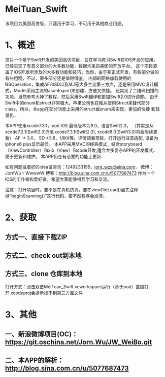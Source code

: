 # MeiTuan_Swift
该项目为美团高仿版，只适用于学习，不可用于其他商业用途。
# 1、概述
这只一个基于Swift开发的美团高仿项目，旨在学习练习Swift在iOS开发的应用，已经实现了有意义部分的大多数功能，数据均来自美团的开放平台。
这个项目涵盖了iOS开发所涉及的大多数功能和技巧，当然，由于非正式开发，有些部分做的有些粗糙，不过，很多部分还是值得借鉴。
内部的网络加载使用的NSOperation，集成AF和SD以及MJ等大多主流第三方库，还是采用MVC设计模式，Model采用主流的JsonExport来创建，方便又快捷。
还实现了二维码扫描的功能，当然参考大神了教程，然后采用Swift翻译和更加Swift2.0进行调整。
由于Swift中的enum和struct非常强大，苹果公司也在推从使用Struct来替代部分class，所以，本app在部分功能上采用的struct或enum来实现，更加的快捷
和轻量化。

本APP使用xcode7.3.1，pod iOS 最低版本为9.0，语言Swift2.3。
（其实是从xcode7.2.1(Swift2.0)升到xcode7.3.1(Swift2.3), xcode8.0(Swift3.0)将会后续更新）
AF -> 3.0、 SD->3.8、UIKit等。详情请看项目，打开运行注意适配, 设备为iphone6 plus显示最佳。
本APP采用MVC的经典模式，结合storyboard（ViewController）和xib（View）和code开发,适合大多复杂APP的开发模式，便于更新和维护。
本APP仍在有必要的功能上更新.

如有问题或者好的idea请咨询：1249233155，jorn_wza@sina.com，
微博：JornWu丶WwwwW 博客：http://blog.sina.com.cn/u/5077687473
作为一个iOS的工作者和爱好者，希望大家能够相互学习和交流。

注意：打开项目时，要不是在真机仿真，要在viewDidLoad()里先注释掉“beginScanning()”这行代码，要不然程序会崩溃。
# 2、获取
## 方式一、直接下载ZIP
## 方式二、check out到本地
## 方式三、clone 仓库到本地
打开方式：点击双击MeiTuan_Swift.xcworkspace运行（基于pod）直接打开.xcodeproj会提示找不到第三方库文件
# 3、其他
## 一、新浪微博项目(OC)：https://git.oschina.net/Jorn.Wu/JW_WeiBo.git
## 二、本APP的解析：http://blog.sina.com.cn/u/5077687473
